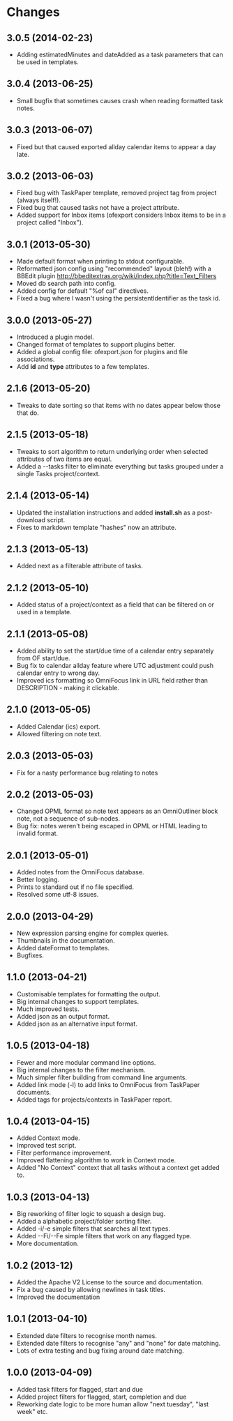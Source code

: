 # Changes #

## 3.0.5 (2014-02-23)

- Adding estimatedMinutes and dateAdded as a task parameters that can be used in templates.

## 3.0.4 (2013-06-25)

- Small bugfix that sometimes causes crash when reading formatted task notes.

## 3.0.3 (2013-06-07)

- Fixed but that caused exported allday calendar items to appear a day late.

## 3.0.2 (2013-06-03)

- Fixed bug with TaskPaper template, removed project tag from project (always itself!).
- Fixed bug that caused tasks not have a project attribute.
- Added support for Inbox items (ofexport considers Inbox items to be in a project called "Inbox").

## 3.0.1 (2013-05-30)

- Made default format when printing to stdout configurable.
- Reformatted json config using "recommended" layout (bleh!) with a BBEdit plugin http://bbeditextras.org/wiki/index.php?title=Text_Filters
- Moved db search path into config.
- Added config for default "%of cal" directives.
- Fixed a bug where I wasn't using the persistentIdentifier as the task id.

## 3.0.0 (2013-05-27)

- Introduced a plugin model.
- Changed format of templates to support plugins better.
- Added a global config file: ofexport.json for plugins and file associations.
- Add **id** and **type** attributes to a few templates.

## 2.1.6 (2013-05-20)

- Tweaks to date sorting so that items with no dates appear below those that do.

## 2.1.5 (2013-05-18)

- Tweaks to sort algorithm to return underlying order when selected attributes of two items are equal.
- Added a --tasks filter to eliminate everything but tasks grouped under a single Tasks project/context.

## 2.1.4 (2013-05-14)

- Updated the installation instructions and added **install.sh** as a post-download script.
- Fixes to markdown template "hashes" now an attribute.

## 2.1.3 (2013-05-13)

- Added next as a filterable attribute of tasks.

## 2.1.2 (2013-05-10)

- Added status of a project/context as a field that can be filtered on or used in a template.

## 2.1.1 (2013-05-08)

- Added ability to set the start/due time of a calendar entry separately from OF start/due.
- Bug fix to calendar allday feature where UTC adjustment could push calendar entry to wrong day.
- Improved ics formatting so OmniFocus link in URL field rather than DESCRIPTION - making it clickable.

## 2.1.0 (2013-05-05)

- Added Calendar (ics) export.
- Allowed filtering on note text.

## 2.0.3 (2013-05-03)

- Fix for a nasty performance bug relating to notes

## 2.0.2 (2013-05-03)

- Changed OPML format so note text appears as an OmniOutliner block note, not a sequence of sub-nodes.
- Bug fix: notes weren't being escaped in OPML or HTML leading to invalid format.

## 2.0.1 (2013-05-01)

- Added notes from the OmniFocus database.
- Better logging.
- Prints to standard out if no file specified.
- Resolved some utf-8 issues.

## 2.0.0 (2013-04-29)

- New expression parsing engine for complex queries.
- Thumbnails in the documentation.
- Added dateFormat to templates.
- Bugfixes.

## 1.1.0 (2013-04-21)

- Customisable templates for formatting the output.
- Big internal changes to support templates.
- Much improved tests.
- Added json as an output format.
- Added json as an alternative input format.

## 1.0.5 (2013-04-18) ##
- Fewer and more modular command line options.
- Big internal changes to the filter mechanism.
- Much simpler filter building from command line arguments.
- Added link mode (-l) to add links to OmniFocus from TaskPaper documents.
- Added tags for projects/contexts in TaskPaper report.
  
## 1.0.4 (2013-04-15) ##

- Added Context mode.
- Improved test script.
- Filter performance improvement.
- Improved flattening algorithm to work in Context mode.
- Added "No Context" context that all tasks without a context get added to.

## 1.0.3 (2013-04-13) ##

- Big reworking of filter logic to squash a design bug. 
- Added a alphabetic project/folder sorting filter.
- Added -i/-e simple filters that searches all text types.
- Added --Fi/--Fe simple filters that work on any flagged type.
- More documentation.

## 1.0.2 (2013-12) ##

- Added the Apache V2 License to the source and documentation.
- Fix a bug caused by allowing newlines in task titles.
- Improved the documentation

## 1.0.1 (2013-04-10) ##

- Extended date filters to recognise month names.
- Extended date filters to recognise "any" and "none" for date matching.
- Lots of extra testing and bug fixing around date matching.

## 1.0.0 (2013-04-09) ##

- Added task filters for flagged, start and due
- Added project filters for flagged, start, completion and due
- Reworking date logic to be more human allow "next tuesday", "last week" etc.
